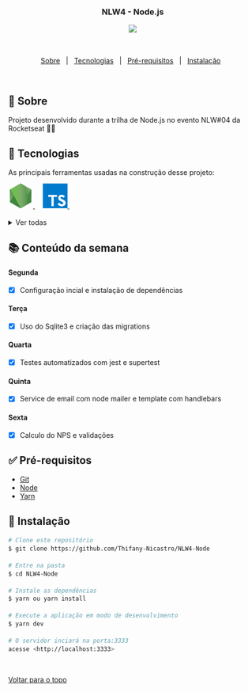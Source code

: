 <div align="center" id="top">
  <h3>NLW4 - Node.js</h3>
  <img height="300"  src="https://www.agenciasole.com.br/blog/wp-content/uploads/2018/01/65.png">

  &#xa0;

</div>

<p align="center">
  <a href="#dart-sobre">Sobre</a> &#xa0; | &#xa0;
  <a href="#rocket-tecnologias">Tecnologias</a> &#xa0; | &#xa0;
  <a href="#white_check_mark-pré-requisitos">Pré-requisitos</a> &#xa0; | &#xa0;
  <a href="#checkered_flag-instalação">Instalação</a> &#xa0;
</p>

<br>

## :dart: Sobre ##

Projeto desenvolvido durante a trilha de Node.js no evento NLW#04 da Rocketseat 🚀💜

## :rocket: Tecnologias ##

As principais ferramentas usadas na construção desse projeto:

<a href="https://nodejs.org/en/">
  <img width="50" title="Nodejs" alt="Typescript" src="https://raw.githubusercontent.com/github/explore/80688e429a7d4ef2fca1e82350fe8e3517d3494d/topics/nodejs/nodejs.png">
</a> &#xa0; &#xa0;

<a href="https://www.typescriptlang.org">
  <img width="50" title="Typescript" alt="Typescript" src="https://raw.githubusercontent.com/github/explore/80688e429a7d4ef2fca1e82350fe8e3517d3494d/topics/typescript/typescript.png">
</a> &#xa0; &#xa0;

<br>
<br>

<details>
  <summary>Ver todas</summary>

  <br>

  * [Node Mailer](https://nodemailer.com/about/)
</details>

## 📚 Conteúdo da semana

#### Segunda

- [x] Configuração incial e instalação de dependências

#### Terça

- [x] Uso do Sqlite3 e criação das migrations

#### Quarta

- [x] Testes automatizados com jest e supertest

#### Quinta

- [x] Service de email com node mailer e template com handlebars

#### Sexta

- [x] Calculo do NPS e validações

## :white_check_mark: Pré-requisitos ##

- [Git](https://git-scm.com)
- [Node](https://nodejs.org/en/)
- [Yarn](https://yarnpkg.com/)

## :checkered_flag: Instalação ##

```bash
# Clone este repositório
$ git clone https://github.com/Thifany-Nicastro/NLW4-Node

# Entre na pasta
$ cd NLW4-Node

# Instale as dependências
$ yarn ou yarn install

# Execute a aplicação em modo de desenvolvimento
$ yarn dev

# O servidor inciará na porta:3333
acesse <http://localhost:3333>
```

&#xa0;

<a href="#top">Voltar para o topo</a>
